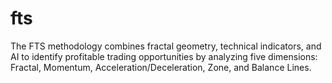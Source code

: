 # fts
The FTS methodology combines fractal geometry, technical indicators, and AI to identify profitable trading opportunities by analyzing five dimensions: Fractal, Momentum, Acceleration/Deceleration, Zone, and Balance Lines.

